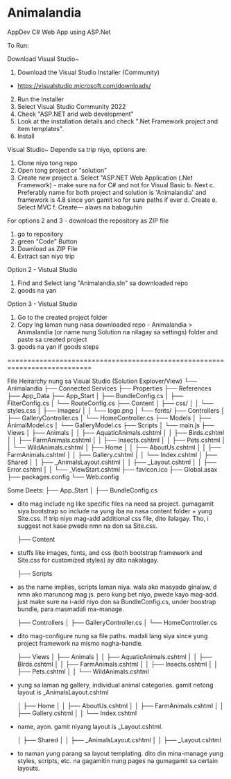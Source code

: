 # Animalandia
 AppDev C# Web App using ASP.Net

To Run:

Download Visual Studio~
1. Download the Visual Studio Installer (Community)
- https://visualstudio.microsoft.com/downloads/
2. Run the Installer
3. Select Visual Studio Community 2022
4. Check "ASP.NET and web development"
5. Look at the installation details and check ".Net Framework project and item templates".
6. Install

Visual Studio~
Depende sa trip niyo, options are:
1. Clone niyo tong repo
2. Open tong project or "solution"
3. Create new project
   a. Select "ASP.NET Web Application (.Net Framework) - make sure na for C# and not for Visual Basic
   b. Next
   c. Preferably name for both project and solution is 'Animalandia' and framework is 4.8 since yon gamit ko for sure paths if ever
   d. Create
   e. Select MVC
   f. Create— alaws na babaguhin
   
For options 2 and 3 - download the repository as ZIP file
1. go to repository
2. green "Code" Button
3. Download as ZIP File
4. Extract san niyo trip

Option 2 - Vistual Studio
1. Find and Select lang "Animalandia.sln" sa downloaded repo
2. goods na yan
   
Option 3 - Vistual Studio
1. Go to the created project folder
2. Copy lng laman nung nasa downloaded repo - Animalandia > Animalandia (or name nung Solution na nilagay sa settings) folder and paste sa created project
3. goods na yan if goods steps

===========================================================================

File Heirarchy nung sa Visual Studio (Solution Explover/View)
└── Animalandia
    ├── Connected Services
    ├── Properties
    ├── References
    ├── App_Data
    ├── App_Start
    │   ├── BundleConfig.cs
    │   ├── FilterConfig.cs
    │   └── RouteConfig.cs
    ├── Content
    │   ├── css/
    │   │   └── styles.css
    │   ├── images/
    │   │   └── logo.png
    │   └── fonts/
    ├── Controllers
    │   ├── GalleryController.cs
    │   └── HomeController.cs
    ├── Models
    │   ├── AnimalModel.cs
    │   └── GalleryModel.cs
    ├── Scripts
    │   └── main.js
    ├── Views
    │   ├── Animals
    │   │   ├── AquaticAnimals.cshtml
    │   │   ├── Birds.cshtml
    │   │   ├── FarmAnimals.cshtml
    │   │   ├── Insects.cshtml
    │   │   ├── Pets.cshtml
    │   │   └── WildAnimals.cshtml
    │   ├── Home
    │   │   ├── AboutUs.cshtml
    │   │   ├── FarmAnimals.cshtml
    │   │   ├── Gallery.cshtml
    │   │   └── Index.cshtml
    │   ├── Shared
    │   │   ├── _AnimalsLayout.cshtml
    │   │   ├── _Layout.cshtml
    │   │   ├── Error.cshtml
    │   │   └── _ViewStart.cshtml
    ├── favicon.ico
    ├── Global.asax
    ├── packages.config
    └── Web.config

Some Deets:
    ├── App_Start
    │   ├── BundleConfig.cs
- dito mag include ng like specific files na need sa project. 
gumagamit siya bootstrap so include na yung iba na nasa content folder + yung Site.css. 
If trip niyo mag-add additional css file, dito ilalagay. Tho, i suggest not kase pwede nmn na don sa Site.css.

    ├── Content
- stuffs like images, fonts, and css (both bootstrap framework and Site.css for customized styles) ay dito nakalagay.

    ├── Scripts
- as the name implies, scripts laman niya. wala ako masyado ginalaw, d nmn ako marunong mag js. pero kung bet niyo, pwede kayo mag-add.
just make sure na i-add niyo don sa BundleConfig.cs, under boostrap bundle, para masmadali ma-manage.

    ├── Controllers
    │   ├── GalleryController.cs
    │   └── HomeController.cs
- dito mag-configure nung sa file paths. madali lang siya since yung project framework na mismo nagha-handle.

    ├── Views
    │   ├── Animals
    │   │   ├── AquaticAnimals.cshtml
    │   │   ├── Birds.cshtml
    │   │   ├── FarmAnimals.cshtml
    │   │   ├── Insects.cshtml
    │   │   ├── Pets.cshtml
    │   │   └── WildAnimals.cshtml
- yung sa laman ng gallery, individual animal categories. gamit netong layout is _AnimalsLayout.cshtml
  
    │   ├── Home
    │   │   ├── AboutUs.cshtml
    │   │   ├── FarmAnimals.cshtml
    │   │   ├── Gallery.cshtml
    │   │   └── Index.cshtml
- name, ayon. gamit niyang layout is _Layout.cshtml.
  
    │   ├── Shared
    │   │   ├── _AnimalsLayout.cshtml
    │   │   ├── _Layout.cshtml
- to naman yung parang sa layout templating. dito din mina-manage yung styles, scripts, etc. na gagamitin nung pages na gumagamit sa certain layouts. 






